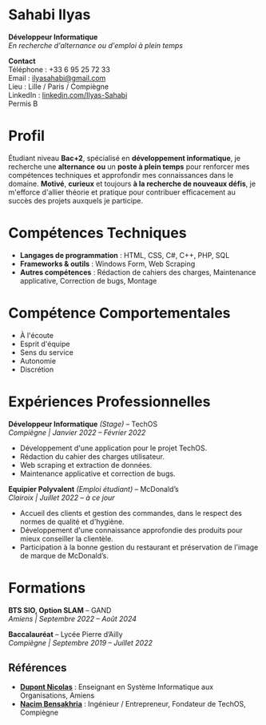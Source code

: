 # Sahabi Ilyas 

**Développeur Informatique**  
_En recherche d'alternance ou d'emploi à plein temps_

**Contact**  
Téléphone : +33 6 95 25 72 33  
Email : ilyasahabi@gmail.com  
Lieu : Lille / Paris / Compiègne  
LinkedIn : [linkedin.com/Ilyas-Sahabi](https://www.linkedin.com/Ilyas-Sahabi)  
Permis B


# Profil

Étudiant niveau **Bac+2**, spécialisé en **développement informatique**, je recherche une **alternance** **ou** un **poste à plein temps** pour renforcer mes compétences techniques et approfondir mes connaissances dans le domaine. **Motivé**, **curieux** et toujours **à la recherche de nouveaux défis**, je m'efforce d'allier théorie et pratique pour contribuer efficacement au succès des projets auxquels je participe.

# Compétences Techniques

-   **Langages de programmation** : HTML, CSS, C#, C++, PHP, SQL
-   **Frameworks & outils** : Windows Form, Web Scraping
-   **Autres compétences** : Rédaction de cahiers des charges, Maintenance applicative, Correction de bugs, Montage

# Compétence Comportementales

-   À l'écoute
-   Esprit d'équipe
-   Sens du service
-   Autonomie
-   Discrétion

# Expériences Professionnelles

**Développeur Informatique** _(Stage)_ – TechOS  
_Compiègne | Janvier 2022 – Février 2022_

-   Développement d'une application pour le projet TechOS.
-   Rédaction du cahier des charges utilisateur.
-   Web scraping et extraction de données.
-   Maintenance applicative et correction de bugs.

**Equipier Polyvalent** _(Emploi étudiant)_ – McDonald’s  
_Clairoix | Juillet 2022 – à ce jour_

-   Accueil des clients et gestion des commandes, dans le respect des normes de qualité et d'hygiène.
-   Développement d'une connaissance approfondie des produits pour mieux conseiller la clientèle.
-   Participation à la bonne gestion du restaurant et préservation de l'image de marque de McDonald’s.

# Formations

**BTS SIO, Option SLAM** – GAND  
_Amiens | Septembre 2022 – Août 2024_

**Baccalauréat** – Lycée Pierre d’Ailly  
_Compiègne | Septembre 2019 – Juillet 2022_

## Références

-   [**Dupont Nicolas**](https://www.linkedin.com/in/ndupont8/) : Enseignant en Système Informatique aux Organisations, Amiens
-   [**Nacim Bensakhria**](https://www.linkedin.com/in/nacim-bensakhria/) : Ingénieur / Entrepreneur, Fondateur de TechOS, Compiègne
